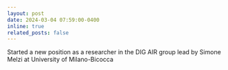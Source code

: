 ```yaml
---
layout: post
date: 2024-03-04 07:59:00-0400
inline: true
related_posts: false
---
```


Started a new position as a researcher in the DIG AIR group lead by Simone Melzi at University of Milano-Bicocca
